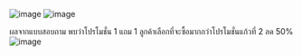 ![image](https://user-images.githubusercontent.com/78222887/116789556-9a670500-aad9-11eb-82e1-1dcab77337ff.png)
![image](https://user-images.githubusercontent.com/78222887/116789604-d39f7500-aad9-11eb-927c-bbf6cb9f6272.png)

ผลจากแบบสอบถาม พบว่าโปรโมชั่น 1 แถม 1 ลูกค้าเลือกที่จะซื้อมากกว่าโปรโมชั่นแก้วที่ 2 ลด 50%
![image](https://user-images.githubusercontent.com/78222887/116789650-13665c80-aada-11eb-8272-7dfb589600d6.png)
